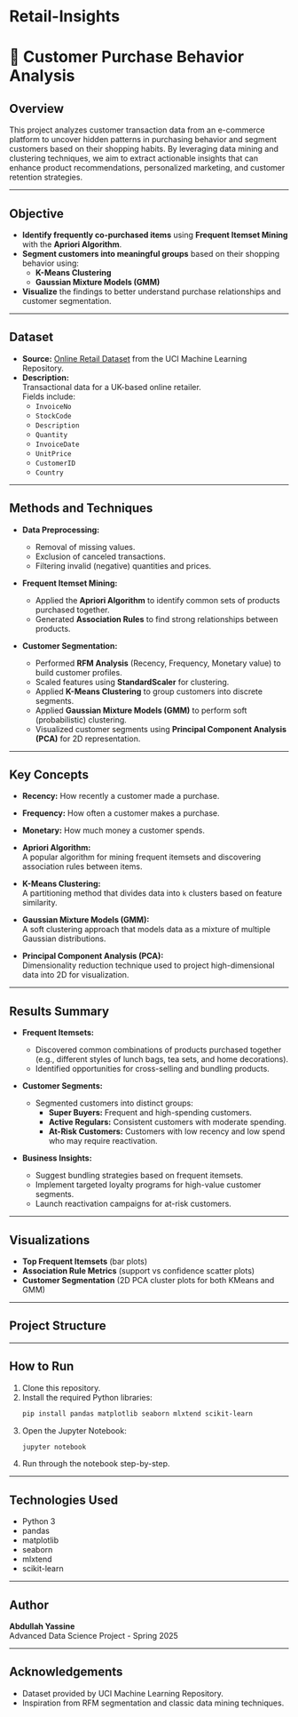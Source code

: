 # Retail-Insights

# 🛒 Customer Purchase Behavior Analysis

## Overview

This project analyzes customer transaction data from an e-commerce platform to uncover hidden patterns in purchasing behavior and segment customers based on their shopping habits. By leveraging data mining and clustering techniques, we aim to extract actionable insights that can enhance product recommendations, personalized marketing, and customer retention strategies.

---

## Objective

- **Identify frequently co-purchased items** using **Frequent Itemset Mining** with the **Apriori Algorithm**.
- **Segment customers into meaningful groups** based on their shopping behavior using:
  - **K-Means Clustering**
  - **Gaussian Mixture Models (GMM)**
- **Visualize** the findings to better understand purchase relationships and customer segmentation.

---

## Dataset

- **Source:** [Online Retail Dataset](https://archive.ics.uci.edu/ml/datasets/online+retail) from the UCI Machine Learning Repository.
- **Description:**  
  Transactional data for a UK-based online retailer.  
  Fields include:
  - `InvoiceNo`
  - `StockCode`
  - `Description`
  - `Quantity`
  - `InvoiceDate`
  - `UnitPrice`
  - `CustomerID`
  - `Country`

---

## Methods and Techniques

- **Data Preprocessing:**
  - Removal of missing values.
  - Exclusion of canceled transactions.
  - Filtering invalid (negative) quantities and prices.

- **Frequent Itemset Mining:**
  - Applied the **Apriori Algorithm** to identify common sets of products purchased together.
  - Generated **Association Rules** to find strong relationships between products.

- **Customer Segmentation:**
  - Performed **RFM Analysis** (Recency, Frequency, Monetary value) to build customer profiles.
  - Scaled features using **StandardScaler** for clustering.
  - Applied **K-Means Clustering** to group customers into discrete segments.
  - Applied **Gaussian Mixture Models (GMM)** to perform soft (probabilistic) clustering.
  - Visualized customer segments using **Principal Component Analysis (PCA)** for 2D representation.

---

## Key Concepts

- **Recency:** How recently a customer made a purchase.
- **Frequency:** How often a customer makes a purchase.
- **Monetary:** How much money a customer spends.

- **Apriori Algorithm:**  
  A popular algorithm for mining frequent itemsets and discovering association rules between items.

- **K-Means Clustering:**  
  A partitioning method that divides data into `k` clusters based on feature similarity.

- **Gaussian Mixture Models (GMM):**  
  A soft clustering approach that models data as a mixture of multiple Gaussian distributions.

- **Principal Component Analysis (PCA):**  
  Dimensionality reduction technique used to project high-dimensional data into 2D for visualization.

---

## Results Summary

- **Frequent Itemsets:**
  - Discovered common combinations of products purchased together (e.g., different styles of lunch bags, tea sets, and home decorations).
  - Identified opportunities for cross-selling and bundling products.

- **Customer Segments:**
  - Segmented customers into distinct groups:
    - **Super Buyers:** Frequent and high-spending customers.
    - **Active Regulars:** Consistent customers with moderate spending.
    - **At-Risk Customers:** Customers with low recency and low spend who may require reactivation.

- **Business Insights:**
  - Suggest bundling strategies based on frequent itemsets.
  - Implement targeted loyalty programs for high-value customer segments.
  - Launch reactivation campaigns for at-risk customers.

---

## Visualizations

- **Top Frequent Itemsets** (bar plots)
- **Association Rule Metrics** (support vs confidence scatter plots)
- **Customer Segmentation** (2D PCA cluster plots for both KMeans and GMM)

---

## Project Structure


---

## How to Run

1. Clone this repository.
2. Install the required Python libraries:
    ```bash
    pip install pandas matplotlib seaborn mlxtend scikit-learn
    ```
3. Open the Jupyter Notebook:
    ```bash
    jupyter notebook
    ```
4. Run through the notebook step-by-step.

---

## Technologies Used

- Python 3
- pandas
- matplotlib
- seaborn
- mlxtend
- scikit-learn

---

## Author

**Abdullah Yassine**  
Advanced Data Science Project - Spring 2025

---

## Acknowledgements

- Dataset provided by UCI Machine Learning Repository.
- Inspiration from RFM segmentation and classic data mining techniques.

